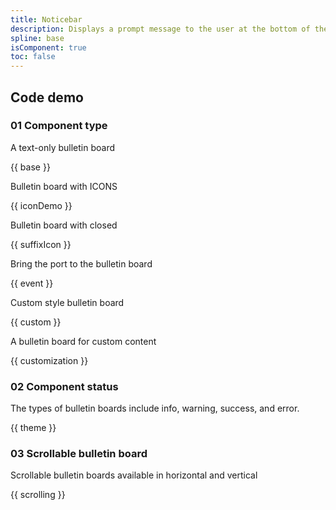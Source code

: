 ```yaml
---
title: Noticebar
description: Displays a prompt message to the user at the bottom of the navigation bar.
spline: base
isComponent: true
toc: false
---
```


## Code demo

### 01 Component type

A text-only bulletin board

{{ base }}

Bulletin board with ICONS

{{ iconDemo }}

Bulletin board with closed

{{ suffixIcon }}

Bring the port to the bulletin board

{{ event }}

Custom style bulletin board

{{ custom }}

A bulletin board for custom content

{{ customization }}

### 02 Component status

The types of bulletin boards include info, warning, success, and error.

{{ theme }}

### 03 Scrollable bulletin board

Scrollable bulletin boards available in horizontal and vertical

{{ scrolling }}
